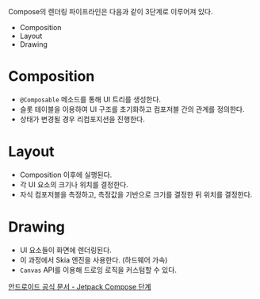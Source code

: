Compose의 렌더링 파이프라인은 다음과 같이 3단계로 이루어져 있다.
  - Composition
  - Layout
  - Drawing

# Composition

- `@Composable` 메소드를 통해 UI 트리를 생성한다.
- 슬롯 테이블을 이용하여 UI 구조를 초기화하고 컴포저블 간의 관계를 정의한다.
- 상태가 변경될 경우 리컴포지션을 진행한다.

# Layout

- Composition 이후에 실행된다.
- 각 UI 요소의 크기나 위치를 결정한다.
- 자식 컴포저블을 측정하고, 측정값을 기반으로 크기를 결정한 뒤 위치를 결정한다.

# Drawing

- UI 요소들이 화면에 렌더링된다.
- 이 과정에서 Skia 엔진을 사용한다. (하드웨어 가속)
- `Canvas` API를 이용해 드로잉 로직을 커스텀할 수 있다.

[안드로이드 공식 문서 - Jetpack Compose 단계](https://developer.android.com/develop/ui/compose/phases?hl=ko)
